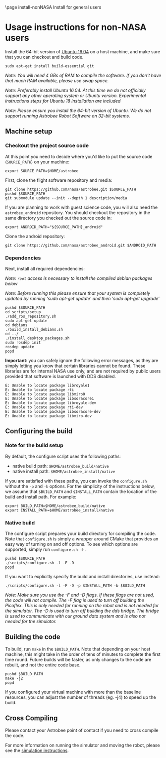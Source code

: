 \page install-nonNASA Install for general users

# Usage instructions for non-NASA users

Install the 64-bit version of [Ubuntu 16.04](http://releases.ubuntu.com/16.04)
on a host machine, and make sure that you can checkout and build code.

    sudo apt-get install build-essential git

*Note: You will need 4 GBs of RAM to compile the software. If you don't have
that much RAM available, please use swap space.*

*Note: Preferably install Ubuntu 16.04. At this time we do not officially support
any other operating system or Ubuntu version. Experimental instructions steps for 
Ubuntu 18 installation are included*

*Note: Please ensure you install the 64-bit version of Ubuntu. We do not
support running Astrobee Robot Software on 32-bit systems.*

## Machine setup

### Checkout the project source code

At this point you need to decide where you'd like to put the source code
(`SOURCE_PATH`) on your machine:

    export SOURCE_PATH=$HOME/astrobee

First, clone the flight software repository and media:

    git clone https://github.com/nasa/astrobee.git $SOURCE_PATH
    pushd $SOURCE_PATH
    git submodule update --init --depth 1 description/media


If you are planning to work with guest science code, you will also need the
`astrobee_android` repository. You should checkout the repository in the same
directory you checked out the source code in:

    export ANDROID_PATH="${SOURCE_PATH}_android"


Clone the android repository:

    git clone https://github.com/nasa/astrobee_android.git $ANDROID_PATH


### Dependencies

Next, install all required dependencies:

*Note: `root` access is necessary to install the compiled debian packages below*

*Note: Before running this please ensure that your system is completely updated
by running 'sudo apt-get update' and then 'sudo apt-get upgrade'*

    pushd $SOURCE_PATH
    cd scripts/setup
    ./add_ros_repository.sh
    sudo apt-get update
    cd debians
    ./build_install_debians.sh
    cd ../
    ./install_desktop_packages.sh
    sudo rosdep init
    rosdep update
    popd


**Important**: you can safely ignore the following error messages, as they are simply letting you know that certain libraries cannot be found. These libraries are for internal NASA use only, and are not required by public users provided that software is launched with DDS disabled.

    E: Unable to locate package libroyale1
    E: Unable to locate package rti
    E: Unable to locate package libmiro0
    E: Unable to locate package libsoracore1
    E: Unable to locate package libroyale-dev
    E: Unable to locate package rti-dev
    E: Unable to locate package libsoracore-dev
    E: Unable to locate package libmiro-dev

## Configuring the build

### Note for the build setup
By default, the configure script uses the following paths:
  - native build path: `$HOME/astrobee_build/native`
  - native install path: `$HOME/astrobee_install/native`

If you are satisfied with these paths, you can invoke the `configure.sh` without
the `-p` and `-b` options. For the simplicity of the instructions below,
we assume that `$BUILD_PATH` and `$INSTALL_PATH` contain the location of the
build and install path. For example:

    export BUILD_PATH=$HOME/astrobee_build/native
    export INSTALL_PATH=$HOME/astrobee_install/native

### Native build

The configure script prepares your build directory for compiling the code. Note
that `configure.sh` is simply a wrapper around CMake that provides an easy way
of turning on and off options. To see which options are supported, simply run
`configure.sh -h`.

    pushd $SOURCE_PATH
    ./scripts/configure.sh -l -F -D
    popd

If you want to explicitly specify the build and install directories, use
instead:

    ./scripts/configure.sh -l -F -D -p $INSTALL_PATH -b $BUILD_PATH

*Note: Make sure you use the -F and -D flags. If these flags are not used, the
code will not compile. The -F flag is used to turn off building the Picoflex.
This is only needed for running on the robot and is not needed for the
simulator. The -D is used to turn off building the dds bridge. The bridge is
used to communicate with our ground data system and is also not needed for the
simulator.*

## Building the code

To build, run `make` in the `$BUILD_PATH`. Note that depending on your host
machine, this might take in the order of tens of minutes to complete the first
time round. Future builds will be faster, as only changes to the code are
rebuilt, and not the entire code base.

    pushd $BUILD_PATH
    make -j2
    popd

If you configured your virtual machine with more than the baseline resources,
you can adjust the number of threads (eg. -j4) to speed up the build.

## Cross Compiling

Please contact your Astrobee point of contact if you need to cross compile the
code.

For more information on running the simulator and moving the robot, please see
the [simulation instructions](simulation/sim_overview.md).

